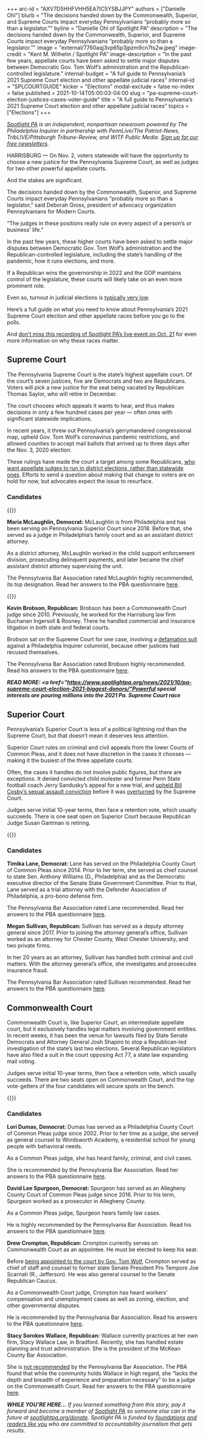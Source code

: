 +++
arc-id = "AXV7D5HHFVHH5EA7IC5YSBJJPY"
authors = ["Danielle Ohl"]
blurb = "The decisions handed down by the Commonwealth, Superior, and Supreme Courts impact everyday Pennsylvanians “probably more so than a legislator.”"
byline = "Danielle Ohl of Spotlight PA"
description = "The decisions handed down by the Commonwealth, Superior, and Supreme Courts impact everyday Pennsylvanians “probably more so than a legislator.”"
image = "external/7760aqj3vp65p3jpzm9cn7ts2w.jpeg"
image-credit = "Kent M. Wilhelm / Spotlight PA"
image-description = "In the past few years, appellate courts have been asked to settle major disputes between Democratic Gov. Tom Wolf’s administration and the Republican-controlled legislature."
internal-budget = "A full guide to Pennsylvania’s 2021 Supreme Court election and other appellate judicial races"
internal-id = "SPLCOURTGUIDE"
kicker = "Elections"
modal-exclude = false
no-index = false
published = 2021-10-14T05:00:03-04:00
slug = "pa-supreme-court-election-justices-cases-voter-guide"
title = "A full guide to Pennsylvania’s 2021 Supreme Court election and other appellate judicial races"
topics = ["Elections"]
+++

<a href="https://www.spotlightpa.org/"><i>Spotlight PA</i></a><i> is an independent, nonpartisan newsroom powered by The Philadelphia Inquirer in partnership with PennLive/The Patriot-News, TribLIVE/Pittsburgh Tribune-Review, and WITF Public Media. </i><a href="https://www.spotlightpa.org/newsletters"><i>Sign up for our free newsletters</i></a><i>.</i>

HARRISBURG — On Nov. 2, voters statewide will have the opportunity to choose a new justice for the Pennsylvania Supreme Court, as well as judges for two other powerful appellate courts.

And the stakes are significant.

The decisions handed down by the Commonwealth, Superior, and Supreme Courts impact everyday Pennsylvanians “probably more so than a legislator,” said Deborah Gross, president of advocacy organization Pennsylvanians for Modern Courts.

“The judges in these positions really rule on every aspect of a person’s or business’ life.”

<script src="https://www.spotlightpa.org/embed.js" async></script><div data-spl-embed-version="1" data-spl-src="https://www.spotlightpa.org/embeds/newsletter/"></div>

In the past few years, these higher courts have been asked to settle major disputes between Democratic Gov. Tom Wolf’s administration and the Republican-controlled legislature, including the state’s handling of the pandemic, how it runs elections, and more.

If a Republican wins the governorship in 2022 and the GOP maintains control of the legislature, these courts will likely take on an even more prominent role.

Even so, turnout in judicial elections is <a href="https://www.pennlive.com/news/2017/11/how_was_voter_turnout_in_this.html">typically very low</a>.

Here’s a full guide on what you need to know about Pennsylvania’s 2021 Supreme Court election and other appellate races before you go to the polls.

And <a href="https://www.spotlightpa.org/news/2021/10/pa-elections-2021-judicial-appellate/">don’t miss this recording of Spotlight PA’s live event on Oct. 21</a> for even more information on why these races matter.

## Supreme Court

The Pennsylvania Supreme Court is the state’s highest appellate court. Of the court’s seven justices, five are Democrats and two are Republicans. Voters will pick a new justice for the seat being vacated by Republican Thomas Saylor, who will retire in December.

The court chooses which appeals it wants to hear, and thus makes decisions in only a few hundred cases per year — often ones with significant statewide implications.

In recent years, it threw out Pennsylvania’s gerrymandered congressional map, upheld Gov. Tom Wolf’s coronavirus pandemic restrictions, and allowed counties to accept mail ballots that arrived up to three days after the Nov. 3, 2020 election.

These rulings have made the court a target among some Republicans, <a href="https://www.spotlightpa.org/news/2021/01/pennsylvania-supreme-court-gerrymandering-judicial-districts/">who want appellate judges to run in district elections, rather than statewide ones</a>. Efforts to send a question about making that change to voters are on hold for now, but advocates expect the issue to resurface.

### Candidates

{{<picture src="external/k6a1kvtzv82cg8mn0wqkfgw2gc.jpeg" description="Superior Court Judge Maria McLaughlin" caption="Superior Court Judge Maria McLaughlin" credit="Maria McLaughlin">}} 

<b>Maria McLaughlin, Democrat: </b>McLaughlin is from Philadelphia and has been serving on Pennsylvania Superior Court since 2018. Before that, she served as a judge in Philadelphia’s family court and as an assistant district attorney.

As a district attorney, McLaughlin worked in the child support enforcement division, prosecuting delinquent payments, and later became the chief assistant district attorney supervising the unit.

The Pennsylvania Bar Association rated McLaughlin highly recommended, its top designation. Read her answers to the PBA questionnaire <a href="https://www.pabar.org/public/news%20releases/21jec/MariaMcLaughlinSupreme.pdf">here</a>.

{{<picture src="external/83nv9h6ec95k9qtgazkz1key9r.jpeg" description="Commonwealth Court Judge Kevin Brobson" caption="Commonwealth Court Judge Kevin Brobson" credit="Campaign handout">}} 

<b>Kevin Brobson, Republican:</b> Brobson has been a Commonwealth Court judge since 2010. Previously, he worked for the Harrisburg law firm Buchanan Ingersoll &amp; Rooney. There he handled commercial and insurance litigation in both state and federal courts.

Brobson sat on the Supreme Court for one case, involving a <a href="https://law.justia.com/cases/pennsylvania/supreme-court/2016/6-eap-2015.html">defamation suit</a> against a Philadelphia Inquirer columnist, because other justices had recused themselves.

The Pennsylvania Bar Association rated Brobson highly recommended. Read his answers to the PBA questionnaire <a href="https://www.pabar.org/public/news%20releases/21jec/KevinBrobsonSupreme.pdf">here</a>.

<b><i>READ MORE: <a href="https://www.spotlightpa.org/news/2021/10/pa-supreme-court-election-2021-biggest-donors/"Powerful special interests are pouring millions into the 2021 Pa. Supreme Court race</a></b></i>

## Superior Court

Pennsylvania’s Superior Court is less of a political lightning rod than the Supreme Court, but that doesn’t mean it deserves less attention.

Superior Court rules on criminal and civil appeals from the lower Courts of Common Pleas, and it does not have discretion in the cases it chooses — making it the busiest of the three appellate courts.

Often, the cases it handles do not involve public figures, but there are exceptions. It denied convicted child molester and former Penn State football coach Jerry Sandusky’s appeal for a new trial, and <a href="https://www.inquirer.com/news/bill-cosby-appeal-rejected-prison-andrea-constand-philly-kevin-steele-20191210.html">upheld Bill Cosby’s sexual assault conviction</a> before it was <a href="https://www.inquirer.com/news/bill-cosby-conviction-overturned-appeal-andrea-constand-20210630.html">overturned</a> by the Supreme Court.

Judges serve initial 10-year terms, then face a retention vote, which usually succeeds. There is one seat open on Superior Court because Republican Judge Susan Gantman is retiring.

{{<picture src="external/f50svbsdw4ptkcsrb2178vdk20.jpeg" description="Superior Court candidates Timika Lane (left) and Megan Sullivan." caption="Superior Court candidates Timika Lane (left) and Megan Sullivan." credit="Images via campaigns">}} 

### Candidates

<b>Timika Lane, Democrat: </b>Lane has served on the Philadelphia County Court of Common Pleas since 2014. Prior to her term, she served as chief counsel to state Sen. Anthony Williams (D., Philadelphia) and as the Democratic executive director of the Senate State Government Committee. Prior to that, Lane served as a trial attorney with the Defender Association of Philadelphia, a pro-bono defense firm.

The Pennsylvania Bar Association rated Lane recommended. Read her answers to the PBA questionnaire <a href="https://www.pabar.org/public/news%20releases/21jec/TimikaLaneSuperior.pdf">here</a>.

<b>Megan Sullivan, Republican: </b>Sullivan has served as a deputy attorney general since 2017. Prior to joining the attorney general’s office, Sullivan worked as an attorney for Chester County, West Chester University, and two private firms.

In her 20 years as an attorney, Sullivan has handled both criminal and civil matters. With the attorney general’s office, she investigates and prosecutes insurance fraud.

The Pennsylvania Bar Association rated Sullivan recommended. Read her answers to the PBA questionnaire <a href="https://www.pabar.org/public/news%20releases/21jec/MeganSullivanSuperior.pdf">here</a>.

## Commonwealth Court

Commonwealth Court is, like Superior Court, an intermediate appellate court, but it exclusively handles legal matters involving government entities. In recent weeks, it has been the venue for lawsuits filed by State Senate Democrats and Attorney General Josh Shapiro to stop a Republican-led investigation of the state’s last two elections. Several Republican legislators have also filed a suit in the court opposing Act 77, a state law expanding mail voting.

Judges serve initial 10-year terms, then face a retention vote, which usually succeeds. There are two seats open on Commonwealth Court, and the top vote-getters of the four candidates will secure spots on the bench.

{{<picture src="external/k2kvbe1vq1snfes7gj3962n44w.jpeg" description="From upper left, clockwise: Commonwealth Court candidates David Lee Spurgeon, Drew Crompton, Lori Dumas, Stacy Wallace." caption="From upper left, clockwise: Commonwealth Court candidates David Lee Spurgeon, Drew Crompton, Lori Dumas, Stacy Wallace." credit="Images via campaigns">}} 

### Candidates

<b>Lori Dumas, Democrat: </b>Dumas has served as a Philadelphia County Court of Common Pleas judge since 2002. Prior to her time as a judge, she served as general counsel to Wordsworth Academy, a residential school for young people with behavioral needs.

As a Common Pleas judge, she has heard family, criminal, and civil cases.

She is recommended by the Pennsylvania Bar Association. Read her answers to the PBA questionnaire <a href="https://www.pabar.org/public/news%20releases/21jec/LoriDumasCommonwealth.pdf">here</a>.

<b>David Lee Spurgeon, Democrat:</b> Spurgeon has served as an Allegheny County Court of Common Pleas judge since 2016. Prior to his term, Spurgeon worked as a prosecutor in Allegheny County.

As a Common Pleas judge, Spurgeon hears family law cases.

He is highly recommended by the Pennsylvania Bar Association. Read his answers to the PBA questionnaire <a href="https://www.pabar.org/public/news%20releases/21jec/DavidSpurgeonCommonwealth.pdf">here</a>.

<script src="https://www.spotlightpa.org/embed.js" async></script><div data-spl-embed-version="1" data-spl-src="https://www.spotlightpa.org/embeds/donate/?teaser_text=If%20you%20learned%20something%20from%20this%20report%2C%20pay%20it%20forward%20and%20become%20a%20member%20of%20Spotlight%20PA%20so%20someone%20else%20can%20in%20the%20future."></div>


<b>Drew Crompton, Republican: </b>Crompton currently serves on Commonwealth Court as an appointee. He must be elected to keep his seat.

Before <a href="https://www.spotlightpa.org/news/2019/11/wolf-judicial-vacancies-drew-crompton-commonwealth-court/">being appointed to the court by Gov. Tom Wolf</a>, Crompton served as chief of staff and counsel to former state Senate President Pro Tempore Joe Scarnati (R., Jefferson). He was also general counsel to the Senate Republican Caucus.

As a Commonwealth Court judge, Crompton has heard workers’ compensation and unemployment cases as well as zoning, election, and other governmental disputes.

He is recommended by the Pennsylvania Bar Association. Read his answers to the PBA questionnaire <a href="https://www.pabar.org/public/news%20releases/21jec/AndrewCromptonCommonwealth.pdf">here</a>.

<b>Stacy Sorokes Wallace, Republican:</b> Wallace currently practices at her own firm, Stacy Wallace Law, in Bradford. Recently, she has handled estate planning and trust administration. She is the president of the McKean County Bar Association.

She is <a href="https://www.pabar.org/site/For-Lawyers/Committees-Commissions/Judicial-Evaluation/Resources/JEC-Ratings/2021/Commonwealth-Court">not recommended</a> by the Pennsylvania Bar Association. The PBA found that while the community holds Wallace in high regard, she “lacks the depth and breadth of experience and preparation necessary” to be a judge on the Commonwealth Court. Read her answers to the PBA questionnaire <a href="https://www.pabar.org/public/news%20releases/21jec/StacyWallaceCommonwealth.pdf">here</a>.

<i><b>WHILE YOU’RE HERE...</b></i><i> If you learned something from this story, pay it forward and become a member of </i><a href="https://www.spotlightpa.org/"><i>Spotlight PA</i></a><i> so someone else can in the future at </i><a href="http://spotlightpa.org/donate"><i>spotlightpa.org/donate</i></a><i>. Spotlight PA is funded by</i><a href="https://www.spotlightpa.org/support"><i> foundations</i></a><i> </i><a href="https://www.spotlightpa.org/support"><i>and readers like you</i></a><i> who are committed to accountability journalism that gets results.</i>
